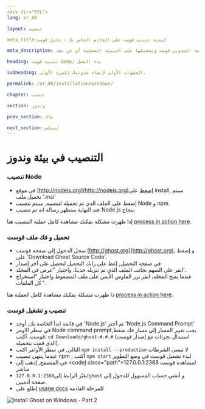 ```yaml
---
<div dir="RTL">
lang: ar_AR

layout: تنصيب

meta_title:كيفية تثبيت ڨوست على الخادم الخاص بك - دليل ڨوست

meta_description: كل ما تحتاجه للحصول على منصة التدوين ڨوست وتشغيلها على البيئة المحلية أو عن بعد

heading: تثبيت ڨوست &amp; بدء العمل

subheading: الخطوات الأولى لإنشاء مدونتك للمرة الأولى.

permalink: /ar_AR/installation/windows/

chapter: تنصيب

section: وندوز

prev_section: ماك

next_section: لينكس
---
```


# التنصيب في بيئة وندوز <a id="install-windows"></a>

### تنصيب Node

*   في موقع [http://nodejs.org](http://nodejs.org)إضغط على install, سيتم تحميل ملف  '.msi' 
*   إضغط على الملف الذي تم تحميله لتنصيبه, سيتم نتصيب   Node و npm.
*   عند النهاية ستظهر رسالة انه تم تنصيب Node.js بنجاح.

إذا ظهرت مشكلة يمكنك مشاهدة كامل عملية التنصيب هنا [process in action here](https://s3-eu-west-1.amazonaws.com/ghost-website-cdn/install-node-win.gif "Install node on Windows").

### تحميل و فك  ملف قوست

*   سجل الدحول إلى صفحة قوست [http://ghost.org](http://ghost.org), و إضغط على 'Download Ghost Source Code'.
*   في صفحة التحميل, إغط على رابك التحميل لتحصل على آخر إصدار
*   انقر على السهم بجانب الملف الذي تم تنزيله حديثا، واختيار "عرض في المجلد'.
*   عندما يفتح المجلد، انقر بزر الماوس الأيمن على ملف المضغوط واختيار "استخراج كل الملفات '.

ذا ظهرت مشكلة يمكنك مشاهدة كامل العملية هنا [process in action here](https://s3-eu-west-1.amazonaws.com/ghost-website-cdn/install-ghost-win.gif "Install Ghost on Windows Part 1").

### تنصيب و تشغيل قوست

*   في قائمة ابدأ الخاصة بك, أوجد 'Node.js' ثم آختر 'Node.js Command Prompt'
*   في سطر الاومر Node command prompt,يجب تغيير المسار إلى مسار فك ضغط قوست. أكتب: `cd Downloads/ghost-#.#.#` (استبدال تجزئات مع إصدار قوست الذي قمت بتحميله).
*  التالي, في سطر الأوامر اكتب `npm install --production` <span class="note">لا تنسى الشرطات</span>
*   عندما ينتهي تنصيب npm , أكتب `npm start` لبدء تشغيل قوست في وضع التطوير
*   في المتصفح, إذهب إلى  <codeإ class="path">127.0.0.1:2368</code> لمشاهدة قوست مباشر
*   غيّر الرابط إلى<code class="path">127.0.0.1:2368/ghost</code> و أنشي حساب المسوول للدحول إلى صفحة أدميين.
*   إطلع على [usage docs](/usage) للمرحلة القادمة

![](https://s3-eu-west-1.amazonaws.com/ghost-website-cdn/install-ghost-win-2.gif "Install Ghost on Windows - Part 2")

